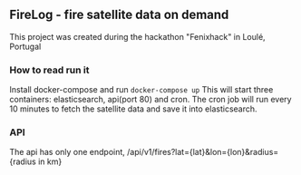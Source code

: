 ## FireLog - fire satellite data on demand
This project was created during the hackathon "Fenixhack" in Loulé, Portugal

### How to read run it
Install docker-compose and run `docker-compose up`
This will start three containers: elasticsearch, api(port 80) and cron. The cron job will run every 10 minutes to fetch the satellite data and save it into elasticsearch.

### API
The api has only one endpoint, /api/v1/fires?lat={lat}&lon={lon}&radius={radius in km}

